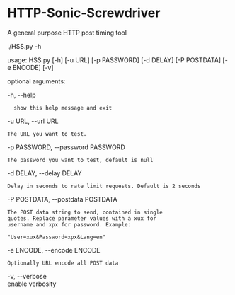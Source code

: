 # HTTP-Sonic-Screwdriver

A general purpose HTTP post timing tool


./HSS.py -h

usage: HSS.py [-h] [-u URL] [-p PASSWORD] [-d DELAY] [-P POSTDATA] [-e ENCODE] [-v]


optional arguments:

  -h, --help            

      show this help message and exit
  
  -u URL, --url URL
  
    The URL you want to test.
  
  -p PASSWORD, --password PASSWORD
  
    The password you want to test, default is null
                        
  -d DELAY, --delay DELAY
  
    Delay in seconds to rate limit requests. Default is 2 seconds
                        
  -P POSTDATA, --postdata POSTDATA
  
    The POST data string to send, contained in single
    quotes. Replace parameter values with a xux for
    username and xpx for password. Example:
                        
    "User=xux&Password=xpx&Lang=en"
                        
  -e ENCODE, --encode ENCODE
  
    Optionally URL encode all POST data
                        
  -v, --verbose         
      enable verbosity
